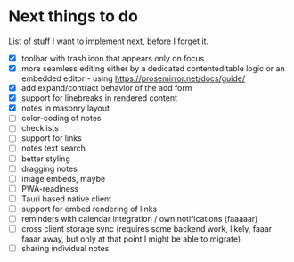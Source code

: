 # Next things to do

List of stuff I want to implement next, before I forget it.

- [X] toolbar with trash icon that appears only on focus
- [x] more seamless editing either by a dedicated contenteditable logic or an embedded editor - using https://prosemirror.net/docs/guide/
- [x] add expand/contract behavior of the add form
- [x] support for linebreaks in rendered content
- [x] notes in masonry layout
- [ ] color-coding of notes
- [ ] checklists
- [ ] support for links
- [ ] notes text search
- [ ] better styling
- [ ] dragging notes
- [ ] image embeds, maybe
- [ ] PWA-readiness
- [ ] Tauri based native client
- [ ] support for embed rendering of links
- [ ] reminders with calendar integration / own notifications (faaaaar)
- [ ] cross client storage sync (requires some backend work, likely, faaar faaar away, but only at that point I might be able to migrate)
- [ ] sharing individual notes
